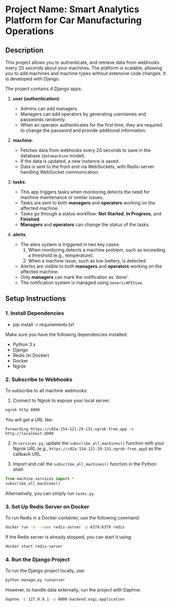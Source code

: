 
# Project Name: Smart Analytics Platform for Car Manufacturing Operations

## Description
This project allows you to authenticate, and retrieve data from webhooks every 20 seconds about your machines. The platform is scalable, allowing you to add machines and machine types without extensive code changes. It is developed with Django.

The project contains 4 Django apps:

1. **user (authentication)**:  
   - Admins can add managers. 
   - Managers can add operators by generating usernames and passwords randomly.
   - When an operator authenticates for the first time, they are required to change the password and provide additional information.

2. **machine**:  
   - Fetches data from webhooks every 20 seconds to save in the database (`datamachine` model). 
   - If the data is updated, a new instance is saved.
   - Data is sent to the front end via WebSockets, with Redis-server handling WebSocket communication.

3. **tasks**:  
   - This app triggers tasks when monitoring detects the need for machine maintenance or similar issues.
   - Tasks are sent to both **managers** and **operators** working on the affected machine.
   - Tasks go through a status workflow: **Not Started**, **In Progress**, and **Finished**.
   - **Managers** and **operators** can change the status of the tasks.

4. **alerts**: 
   - The alers system is triggered in two key cases:
     1. When monitoring detects a machine problem, such as exceeding a threshold (e.g., temperature).
     2. When a machine issue, such as low battery, is detected.
   - Alertss are visible to both **managers** and **operators** working on the affected machine.
   - Only **managers** can mark the notification as 'done'.
   - The notification system is managed using `GenericAPIView`.


## Setup Instructions

### 1. Install Dependencies

- pip install -r requirements.txt

Make sure you have the following dependencies installed:

- Python 3.x
- Django
- Redis (in Docker)
- Docker
- Ngrok

### 2. Subscribe to Webhooks
To subscribe to all machine webhooks:

1. Connect to Ngrok to expose your local server:

```bash
ngrok http 8000
```

You will get a URL like:
```
Forwarding https://c02a-154-121-29-131.ngrok-free.app -> http://localhost:8000
```

2. In `services.py`, update the `subscribe_all_machines()` function with your Ngrok URL (e.g., `https://c02a-154-121-29-131.ngrok-free.app`) as the callback URL.

3. Import and call the `subscribe_all_machines()` function in the Python shell:

```python
from machine.services import *
subscribe_all_machines()
```

Alternatively, you can simply run `tasks.py`.

### 3. Set Up Redis Server on Docker
To run Redis in a Docker container, use the following command:

```bash
docker run -d --name redis-server -p 6379:6379 redis
```

If the Redis server is already stopped, you can start it using:

```bash
docker start redis-server
```

### 4. Run the Django Project
To run the Django project locally, use:

```bash
python manage.py runserver
```

However, to handle data externally, run the project with Daphne:

```bash
daphne -b 127.0.0.1 -p 8000 backend.asgi:application
```
